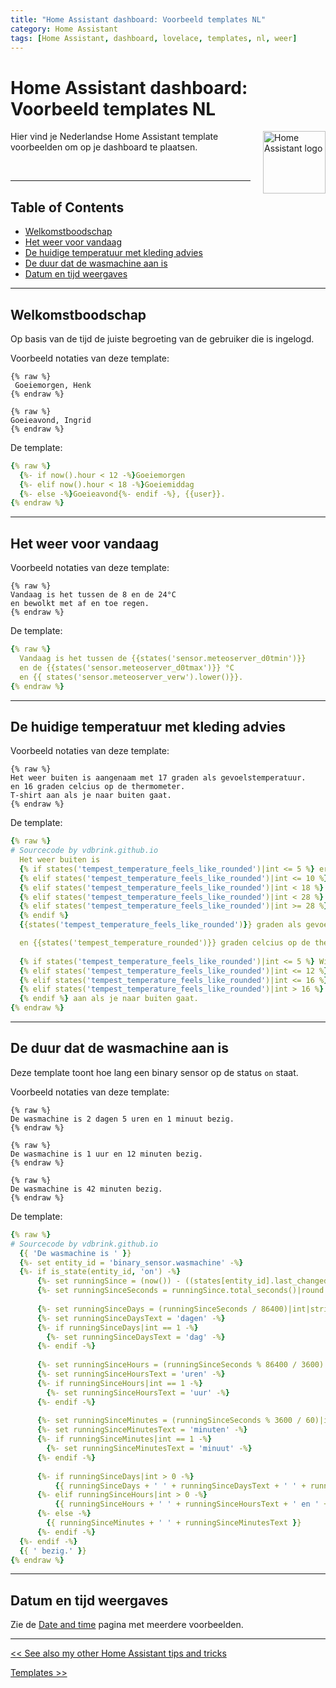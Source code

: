 ```yaml
---
title: "Home Assistant dashboard: Voorbeeld templates NL"
category: Home Assistant
tags: [Home Assistant, dashboard, lovelace, templates, nl, weer]
---
```


# Home Assistant dashboard: Voorbeeld templates NL

 <a href="index"><img src="images/home_assistant_logo.png" style="float: right;margin-left:20px" alt="Home Assistant logo" height="100px"></a>

Hier vind je Nederlandse Home Assistant template voorbeelden om op je dashboard te plaatsen.

<br>

---

## Table of Contents
<!-- TOC -->
  * [Welkomstboodschap](#welkomstboodschap)
  * [Het weer voor vandaag](#het-weer-voor-vandaag)
  * [De huidige temperatuur met kleding advies](#de-huidige-temperatuur-met-kleding-advies)
  * [De duur dat de wasmachine aan is](#de-duur-dat-de-wasmachine-aan-is)
  * [Datum en tijd weergaves](#datum-en-tijd-weergaves)
<!-- TOC -->

---

## Welkomstboodschap

Op basis van de tijd de juiste begroeting van de gebruiker die is ingelogd.

Voorbeeld notaties van deze template:
```text
{% raw %}
 Goeiemorgen, Henk
{% endraw %}
```
```text
{% raw %}
Goeieavond, Ingrid
{% endraw %}
```

De template:
```yaml
{% raw %}
  {%- if now().hour < 12 -%}Goeiemorgen
  {%- elif now().hour < 18 -%}Goeiemiddag
  {%- else -%}Goeieavond{%- endif -%}, {{user}}.
{% endraw %}
```
---

## Het weer voor vandaag

Voorbeeld notaties van deze template:
```text
{% raw %}
Vandaag is het tussen de 8 en de 24°C 
en bewolkt met af en toe regen. 
{% endraw %}
```

De template:
```yaml
{% raw %}
  Vandaag is het tussen de {{states('sensor.meteoserver_d0tmin')}} 
  en de {{states('sensor.meteoserver_d0tmax')}} °C 
  en {{ states('sensor.meteoserver_verw').lower()}}.
{% endraw %}
```

---

## De huidige temperatuur met kleding advies

Voorbeeld notaties van deze template:
```text
{% raw %}
Het weer buiten is aangenaam met 17 graden als gevoelstemperatuur.
en 16 graden celcius op de thermometer.
T-shirt aan als je naar buiten gaat.
{% endraw %}
```

De template:
```yaml
{% raw %}
# Sourcecode by vdbrink.github.io
  Het weer buiten is 
  {% if states('tempest_temperature_feels_like_rounded')|int <= 5 %} erg koud met slechts 
  {% elif states('tempest_temperature_feels_like_rounded')|int <= 10 %} fris met slechts  
  {% elif states('tempest_temperature_feels_like_rounded')|int < 18 %} aangenaam met 
  {% elif states('tempest_temperature_feels_like_rounded')|int < 28 %} een erg aangename temperatuur met 
  {% elif states('tempest_temperature_feels_like_rounded')|int >= 28 %} heet met 
  {% endif %}
  {{states('tempest_temperature_feels_like_rounded')}} graden als gevoelstemperatuur.

  en {{states('tempest_temperature_rounded')}} graden celcius op de thermometer.
  
  {% if states('tempest_temperature_feels_like_rounded')|int <= 5 %} Winterjas en handschoenen
  {% elif states('tempest_temperature_feels_like_rounded')|int <= 12 %} Softshell
  {% elif states('tempest_temperature_feels_like_rounded')|int <= 16 %} Vest
  {% elif states('tempest_temperature_feels_like_rounded')|int > 16 %} T-shirt
  {% endif %} aan als je naar buiten gaat.
{% endraw %}
```

---
## De duur dat de wasmachine aan is

Deze template toont hoe lang een binary sensor op de status `on` staat.

Voorbeeld notaties van deze template:
```text
{% raw %}
De wasmachine is 2 dagen 5 uren en 1 minuut bezig.
{% endraw %}
```
```text
{% raw %}
De wasmachine is 1 uur en 12 minuten bezig.
{% endraw %}
```
```text
{% raw %}
De wasmachine is 42 minuten bezig.
{% endraw %}
```

De template:
```yaml
{% raw %}
# Sourcecode by vdbrink.github.io
  {{ 'De wasmachine is ' }}
  {%- set entity_id = 'binary_sensor.wasmachine' -%}
  {%- if is_state(entity_id, 'on') -%}
      {%- set runningSince = (now()) - ((states[entity_id].last_changed)) -%}
      {%- set runningSinceSeconds = runningSince.total_seconds()|round -%}
      
      {%- set runningSinceDays = (runningSinceSeconds / 86400)|int|string -%}
      {%- set runningSinceDaysText = 'dagen' -%}
      {%- if runningSinceDays|int == 1 -%}
        {%- set runningSinceDaysText = 'dag' -%}
      {%- endif -%}
      
      {%- set runningSinceHours = (runningSinceSeconds % 86400 / 3600)|int|string -%}
      {%- set runningSinceHoursText = 'uren' -%}
      {%- if runningSinceHours|int == 1 -%}
        {%- set runningSinceHoursText = 'uur' -%}
      {%- endif -%}
    
      {%- set runningSinceMinutes = (runningSinceSeconds % 3600 / 60)|int|string -%}
      {%- set runningSinceMinutesText = 'minuten' -%}
      {%- if runningSinceMinutes|int == 1 -%}
        {%- set runningSinceMinutesText = 'minuut' -%}
      {%- endif -%}
  
      {%- if runningSinceDays|int > 0 -%}
          {{ runningSinceDays + ' ' + runningSinceDaysText + ' ' + runningSinceHours + ' ' + runningSinceHoursText + ' en ' + runningSinceMinutes + ' ' + runningSinceMinutesText }}
      {%- elif runningSinceHours|int > 0 -%}
          {{ runningSinceHours + ' ' + runningSinceHoursText + ' en ' + runningSinceMinutes + ' ' + runningSinceMinutesText }}
      {%- else -%}
        {{ runningSinceMinutes + ' ' + runningSinceMinutesText }}
      {%- endif -%}
  {%- endif -%}
  {{ ' bezig.' }}
{% endraw %}
```

---

## Datum en tijd weergaves

Zie de [Date and time](homeassistant_dashboard_date_time#time-and-date) pagina met meerdere voorbeelden.

---

[<< See also my other Home Assistant tips and tricks](index)

[Templates >>](homeassistant_templates)